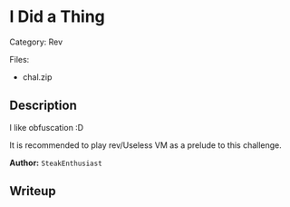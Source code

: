 # I Did a Thing

Category: Rev

Files:
- chal.zip

## Description

I like obfuscation :D

It is recommended to play rev/Useless VM as a prelude to this challenge.

**Author:** `SteakEnthusiast`

## Writeup